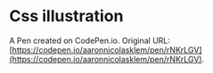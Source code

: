 # Css illustration

A Pen created on CodePen.io. Original URL: [https://codepen.io/aaronnicolasklem/pen/rNKrLGV](https://codepen.io/aaronnicolasklem/pen/rNKrLGV).

